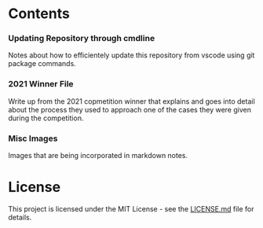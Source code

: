 # Contents

### Updating Repository through cmdline
Notes about how to efficientely update this repository from vscode using git package commands.

### 2021 Winner File
Write up from the 2021 copmetition winner that explains and goes into detail about the process they used to approach one of the cases they were given during the competition.

### Misc Images
Images that are being incorporated in markdown notes.

# License

This project is licensed under the MIT License - see the [LICENSE.md](LICENSE.md) file for details.